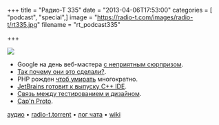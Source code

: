 +++
title = "Радио-Т 335"
date = "2013-04-06T17:53:00"
categories = [ "podcast", "special",]
image = "https://radio-t.com/images/radio-t/rt335.jpg"
filename = "rt_podcast335"

+++

![](https://radio-t.com/images/radio-t/rt335.jpg)

* Google на день веб-мастера [c неприятным сюрпризом](http://habrahabr.ru/post/175377/).
* [Так почему они это сделали?](http://www.zdnet.com/the-real-reason-why-google-forked-webkit-7000013514/).
* PHP рожден [чтоб умирать](http://software-gunslinger.tumblr.com/post/47131406821/php-is-meant-to-die) многократно.
* [JetBrains готовит к выпуску С++ IDE](http://habrahabr.ru/post/175297/).
* [Связь между тестированием и дизайном](http://fespinoza.github.com/blog/2013/03/31/talk-review-the-deep-synergy-between-testability-and-good-design/).
* [Cap'n Proto](http://kentonv.github.com/capnproto/index.html).

[аудио](http://cdn.radio-t.com/rt_podcast335.mp3) • [radio-t.torrent](http://cdn.radio-t.com/torrents/rt_podcast335.mp3.torrent) • [лог чата](http://chat.radio-t.com/logs/radio-t-335.html) • [wiki](http://wiki.radio-t.com/%D0%92%D1%8B%D0%BF%D1%83%D1%81%D0%BA_335)<audio src="http://cdn.radio-t.com/rt_podcast335.mp3" preload="none"></audio>